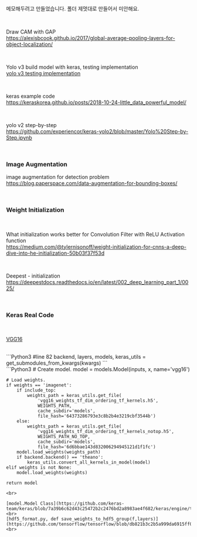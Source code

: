 메모해두려고 만들었습니다. 폴더 제멋대로 만들어서 미안해요.

<br>

Draw CAM with GAP <br>
https://alexisbcook.github.io/2017/global-average-pooling-layers-for-object-localization/

<br>

Yolo v3 build model with keras, testing implementation <br>
[yolo v3 testing implementation](https://machinelearningmastery.com/how-to-perform-object-detection-with-yolov3-in-keras/)

<br>

keras example code <br>
https://keraskorea.github.io/posts/2018-10-24-little_data_powerful_model/

<br>

yolo v2 step-by-step <br>
https://github.com/experiencor/keras-yolo2/blob/master/Yolo%20Step-by-Step.ipynb

<br>

### Image Augmentation

image augmentation for detection problem <br>
https://blog.paperspace.com/data-augmentation-for-bounding-boxes/

<br>

### Weight Initialization

<br>

What initialization works better for Convolution Filter with ReLU Activation function <br>
https://medium.com/@tylernisonoff/weight-initialization-for-cnns-a-deep-dive-into-he-initialization-50b03f37f53d

<br>

Deepest - initialization <br>
https://deepestdocs.readthedocs.io/en/latest/002_deep_learning_part_1/0025/

<br>

### Keras Real Code

<br>

[VGG16](https://github.com/keras-team/keras-applications/blob/master/keras_applications/vgg16.py) <br>

<br>
```Python3
    #line 82
    backend, layers, models, keras_utils = get_submodules_from_kwargs(kwargs)
```
<br>
```Python3
    # Create model.
    model = models.Model(inputs, x, name='vgg16')

    # Load weights.
    if weights == 'imagenet':
        if include_top:
            weights_path = keras_utils.get_file(
                'vgg16_weights_tf_dim_ordering_tf_kernels.h5',
                WEIGHTS_PATH,
                cache_subdir='models',
                file_hash='64373286793e3c8b2b4e3219cbf3544b')
        else:
            weights_path = keras_utils.get_file(
                'vgg16_weights_tf_dim_ordering_tf_kernels_notop.h5',
                WEIGHTS_PATH_NO_TOP,
                cache_subdir='models',
                file_hash='6d6bbae143d832006294945121d1f1fc')
        model.load_weights(weights_path)
        if backend.backend() == 'theano':
            keras_utils.convert_all_kernels_in_model(model)
    elif weights is not None:
        model.load_weights(weights)

    return model
```
<br>

[model.Model Class](https://github.com/keras-team/keras/blob/7a39b6c62d43c25472b2c2476bd2a8983ae4f682/keras/engine/training.py#L28) <br>
[hdf5_format.py, def save_weights_to_hdf5_group(f,layers)](https://github.com/tensorflow/tensorflow/blob/db821b3c2b5a999da6915ff079e9709329a722fb/tensorflow/python/keras/saving/hdf5_format.py) <br>

